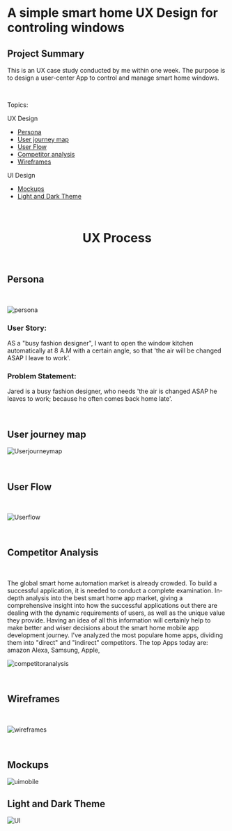 # A simple smart home UX Design for controling windows

## Project Summary
This is an UX case study conducted by me within one week. The purpose is to design a user-center App to control and manage smart home windows.

&nbsp;

Topics:

UX Design
  - [Persona](#persona)
  - [User journey map](#user-journey-map)
  - [User Flow](#user-flow)
  - [Competitor analysis](#user-flow)
  - [Wireframes](#wireframes)
  
  UI Design

  - [Mockups](#mockups)
  - [Light and Dark Theme](#light-and-dark-theme)

&nbsp;

<h1 align="center">
    UX Process 
</h1>

&nbsp;
## Persona
&nbsp;

![persona](https://github.com/Behnaz-HP/Behnaz-HP.github.io/blob/main/smart_home/persona.png)

### User Story:

AS a "busy fashion designer", I want to open the window kitchen automatically at 8 A.M with a certain angle,
so that 'the air will be changed ASAP I leave to work'.

### Problem Statement:

Jared is a busy fashion designer, who needs 'the air is changed ASAP he leaves to work;
because he often comes back home late'.

&nbsp;
## User journey map


![Userjourneymap](https://github.com/Behnaz-HP/Behnaz-HP.github.io/blob/main/smart_home/userjourney%20map.png)

&nbsp;
## User Flow
&nbsp;

![Userflow](https://github.com/Behnaz-HP/Behnaz-HP.github.io/blob/main/smart_home/User%20flow.png)

&nbsp;
## Competitor Analysis
&nbsp;

The global smart home automation market is already crowded. To build a successful application, it is needed to conduct a complete examination.
In-depth analysis into the best smart home app market, giving a comprehensive insight into how the successful applications out there are dealing with the dynamic requirements of users, as well as the unique value they provide. Having an idea of all this information will certainly help to make better and wiser decisions about the smart home mobile app development journey.
I've analyzed the most populare home apps, dividing them into "direct" and "indirect" competitors.
The top Apps today are: amazon Alexa, Samsung, Apple,

![competitoranalysis](https://github.com/Behnaz-HP/Behnaz-HP.github.io/blob/main/smart_home/comparative.png)



&nbsp;
## Wireframes
&nbsp;

![wireframes](https://github.com/Behnaz-HP/Behnaz-HP.github.io/blob/main/smart_home/wireframe.png)

&nbsp;
## Mockups


![uimobile](https://github.com/Behnaz-HP/Behnaz-HP.github.io/blob/main/smart_home/ui%20mobile.png)

                                                       
                                                
## Light and Dark Theme

![UI](https://github.com/Behnaz-HP/Behnaz-HP.github.io/blob/main/smart_home/UI%20Behnaz.png)


